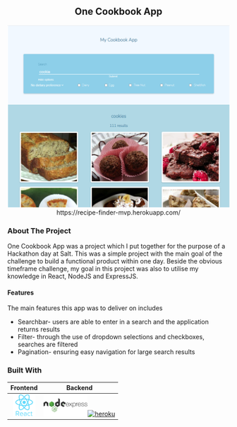 <!-- ABOUT THE PROJECT -->
  <h2 align="center">One Cookbook App</h2>
  <p align="center">
<a href="https://recipe-finder-mvp.herokuapp.com/" target="_blank"> <img src="images\screenshot.png" alt="screenshot"> </a>
https://recipe-finder-mvp.herokuapp.com/
  </p>

### About The Project
One Cookbook App was a project which I put together for the purpose of a Hackathon day at Salt. This was a simple project with the main goal of the challenge to build a functional product within one day. Beside the obvious timeframe challenge, my goal in this project was also to utilise my knowledge in React, NodeJS and ExpressJS. 

#### Features
The main features this app was to deliver on includes
- Searchbar- users are able to enter in a search and the application returns results
- Filter- through the use of dropdown selections and checkboxes, searches are filtered
- Pagination- ensuring easy navigation for large search results

### Built With


Frontend | Backend 
:--------: | :---------:
<a href="https://reactjs.org/" title="React" target="_blank"> <img src="https://raw.githubusercontent.com/devicons/devicon/master/icons/react/react-original-wordmark.svg" alt="react" width="50" height="50"/></a>| <a href="https://nodejs.org" title="NodeJS" target="_blank"><img src="https://raw.githubusercontent.com/devicons/devicon/master/icons/nodejs/nodejs-original-wordmark.svg" alt="nodejs" width="50" height="50"/></a><a href="https://expressjs.com"  title="ExpressJS"  target="_blank"><img src="https://raw.githubusercontent.com/devicons/devicon/master/icons/express/express-original-wordmark.svg" alt="express" width="50" height="50"/></a><a href="https://heroku.com"  title="Heroku" target="_blank"><img src="https://www.vectorlogo.zone/logos/heroku/heroku-icon.svg" alt="heroku" width="50" height="50"/></a>
